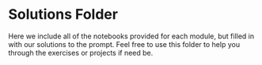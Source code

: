 # Solutions Folder

Here we include all of the notebooks provided for each module, but filled in with our solutions to the prompt. Feel free to use this folder to help you through the exercises or projects if need be.
